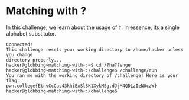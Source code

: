# Matching with ?
In this challenge, we learn about the usage of `?`. In essence, its a single alphabet substitutor.
```
Connected!
This challenge resets your working directory to /home/hacker unless you change
directory properly...
hacker@globbing~matching-with-:~$ cd /?ha??enge
hacker@globbing~matching-with-:/challenge$ /challenge/run
You ran me with the working directory of /challenge! Here is your flag:
pwn.college{EtnvCcCas43khiBxSlSK1XykMSg.dJjM4QDLzIzN0czW}
hacker@globbing~matching-with-:/challenge$
```
